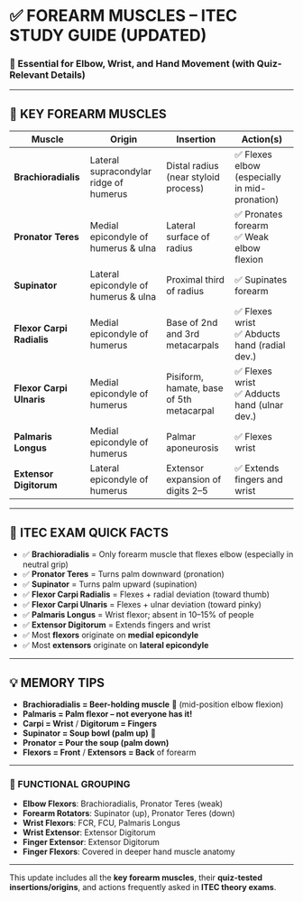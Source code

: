
# ✅ FOREARM MUSCLES – ITEC STUDY GUIDE (UPDATED)

### 📘 Essential for Elbow, Wrist, and Hand Movement (with Quiz-Relevant Details)

---

## 🔷 KEY FOREARM MUSCLES

| Muscle                   | Origin                               | Insertion                              | Action(s)                                         |
|--------------------------|---------------------------------------|-----------------------------------------|--------------------------------------------------|
| **Brachioradialis**      | Lateral supracondylar ridge of humerus | Distal radius (near styloid process)   | ✅ Flexes elbow (especially in mid-pronation)     |
| **Pronator Teres**       | Medial epicondyle of humerus & ulna   | Lateral surface of radius              | ✅ Pronates forearm<br>✅ Weak elbow flexion       |
| **Supinator**            | Lateral epicondyle of humerus & ulna  | Proximal third of radius               | ✅ Supinates forearm                              |
| **Flexor Carpi Radialis**| Medial epicondyle of humerus          | Base of 2nd and 3rd metacarpals        | ✅ Flexes wrist<br>✅ Abducts hand (radial dev.)   |
| **Flexor Carpi Ulnaris** | Medial epicondyle of humerus          | Pisiform, hamate, base of 5th metacarpal | ✅ Flexes wrist<br>✅ Adducts hand (ulnar dev.)  |
| **Palmaris Longus**      | Medial epicondyle of humerus          | Palmar aponeurosis                     | ✅ Flexes wrist                                   |
| **Extensor Digitorum**   | Lateral epicondyle of humerus         | Extensor expansion of digits 2–5       | ✅ Extends fingers and wrist                      |

---

## 🧠 ITEC EXAM QUICK FACTS

- ✅ **Brachioradialis** = Only forearm muscle that flexes elbow (especially in neutral grip)
- ✅ **Pronator Teres** = Turns palm downward (pronation)
- ✅ **Supinator** = Turns palm upward (supination)
- ✅ **Flexor Carpi Radialis** = Flexes + radial deviation (toward thumb)
- ✅ **Flexor Carpi Ulnaris** = Flexes + ulnar deviation (toward pinky)
- ✅ **Palmaris Longus** = Wrist flexor; absent in 10–15% of people
- ✅ **Extensor Digitorum** = Extends fingers and wrist
- ✅ Most **flexors** originate on **medial epicondyle**
- ✅ Most **extensors** originate on **lateral epicondyle**

---

## 💡 MEMORY TIPS

- **Brachioradialis = Beer-holding muscle** 🍺 (mid-position elbow flexion)
- **Palmaris = Palm flexor – not everyone has it!**
- **Carpi = Wrist** / **Digitorum = Fingers**  
- **Supinator = Soup bowl (palm up)** 🍲  
- **Pronator = Pour the soup (palm down)**  
- **Flexors = Front** / **Extensors = Back** of forearm

---

### 🎯 FUNCTIONAL GROUPING

- **Elbow Flexors**: Brachioradialis, Pronator Teres (weak)  
- **Forearm Rotators**: Supinator (up), Pronator Teres (down)  
- **Wrist Flexors**: FCR, FCU, Palmaris Longus  
- **Wrist Extensor**: Extensor Digitorum  
- **Finger Extensor**: Extensor Digitorum  
- **Finger Flexors**: Covered in deeper hand muscle anatomy

---

This update includes all the **key forearm muscles**, their **quiz-tested insertions/origins**, and actions frequently asked in **ITEC theory exams**.

